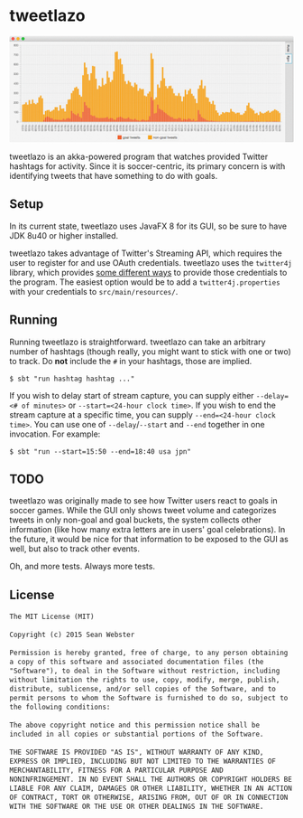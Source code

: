 # tweetlazo

![Example of tweetlazo](/example.gif "An example of tweetlazo used to track the 2015 Women's World Cup final")

tweetlazo is an akka-powered program that watches provided Twitter
hashtags for activity. Since it is soccer-centric, its primary concern
is with identifying tweets that have something to do with goals.

## Setup

In its current state, tweetlazo uses JavaFX 8 for its GUI, so be sure
to have JDK 8u40 or higher installed.

tweetlazo takes advantage of Twitter's Streaming API, which requires
the user to register for and use OAuth credentials. tweetlazo uses the
`twitter4j` library, which provides
[some different ways][twitter4j-conf] to provide those credentials to
the program. The easiest option would be to add a
`twitter4j.properties` with your credentials to `src/main/resources/`.

## Running

Running tweetlazo is straightforward. tweetlazo can take an arbitrary
number of hashtags (though really, you might want to stick with one or
two) to track. Do **not** include the `#` in your hashtags, those are
implied.

    $ sbt "run hashtag hashtag ..."

If you wish to delay start of stream capture, you can supply either
`--delay=<# of minutes>` or `--start=<24-hour clock time>`. If you
wish to end the stream capture at a specific time, you can supply
`--end=<24-hour clock time>`. You can use one of `--delay`/`--start`
and `--end` together in one invocation. For example:

    $ sbt "run --start=15:50 --end=18:40 usa jpn"

## TODO

tweetlazo was originally made to see how Twitter users react to goals
in soccer games. While the GUI only shows tweet volume and categorizes
tweets in only non-goal and goal buckets, the system collects other
information (like how many extra letters are in users' goal
celebrations). In the future, it would be nice for that information to
be exposed to the GUI as well, but also to track other events.

Oh, and more tests. Always more tests.

## License

```
The MIT License (MIT)

Copyright (c) 2015 Sean Webster

Permission is hereby granted, free of charge, to any person obtaining
a copy of this software and associated documentation files (the
"Software"), to deal in the Software without restriction, including
without limitation the rights to use, copy, modify, merge, publish,
distribute, sublicense, and/or sell copies of the Software, and to
permit persons to whom the Software is furnished to do so, subject to
the following conditions:

The above copyright notice and this permission notice shall be
included in all copies or substantial portions of the Software.

THE SOFTWARE IS PROVIDED "AS IS", WITHOUT WARRANTY OF ANY KIND,
EXPRESS OR IMPLIED, INCLUDING BUT NOT LIMITED TO THE WARRANTIES OF
MERCHANTABILITY, FITNESS FOR A PARTICULAR PURPOSE AND
NONINFRINGEMENT. IN NO EVENT SHALL THE AUTHORS OR COPYRIGHT HOLDERS BE
LIABLE FOR ANY CLAIM, DAMAGES OR OTHER LIABILITY, WHETHER IN AN ACTION
OF CONTRACT, TORT OR OTHERWISE, ARISING FROM, OUT OF OR IN CONNECTION
WITH THE SOFTWARE OR THE USE OR OTHER DEALINGS IN THE SOFTWARE.
```

[twitter4j-conf]: http://twitter4j.org/en/configuration.html
